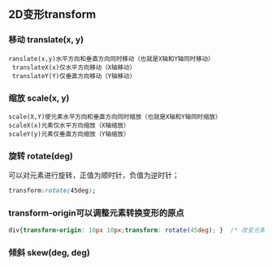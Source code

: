 ## 2D变形transform

### 移动 translate(x, y)

```
ranslate(x,y)水平方向和垂直方向同时移动（也就是X轴和Y轴同时移动）
 translateX(x)仅水平方向移动（X轴移动）
 translateY(Y)仅垂直方向移动（Y轴移动）
```



### 缩放 scale(x, y)

```
scale(X,Y)使元素水平方向和垂直方向同时缩放（也就是X轴和Y轴同时缩放）
scaleX(x)元素仅水平方向缩放（X轴缩放）
scaleY(y)元素仅垂直方向缩放（Y轴缩放）
```



### 旋转 rotate(deg)

可以对元素进行旋转，正值为顺时针，负值为逆时针；

```css
transform:rotate(45deg);
```



###  transform-origin可以调整元素转换变形的原点

```css
div{transform-origin: 10px 10px;transform: rotate(45deg); }  /* 改变元素原点到x 为10  y 为10，然后进行顺时旋转45度 */
```



### 倾斜 skew(deg, deg)